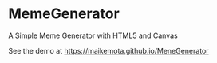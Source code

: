 # MemeGenerator
A Simple Meme Generator with HTML5 and Canvas

See the demo at https://maikemota.github.io/MeneGenerator
